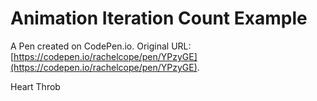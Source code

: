 # Animation Iteration Count Example

A Pen created on CodePen.io. Original URL: [https://codepen.io/rachelcope/pen/YPzyGE](https://codepen.io/rachelcope/pen/YPzyGE).

Heart Throb